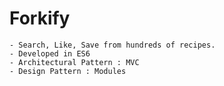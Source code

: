 # Forkify
	- Search, Like, Save from hundreds of recipes.
	- Developed in ES6
	- Architectural Pattern : MVC
	- Design Pattern : Modules